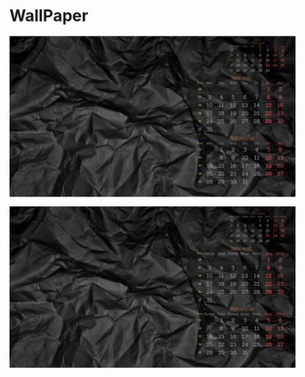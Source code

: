 # WallPaper
![July](https://github.com/siimre/WallPaper/blob/main/Images/2023July.png?raw=true)

![Juumi](https://github.com/siimre/WallPaper/blob/main/Images/2023Juuli.png?raw=true)
